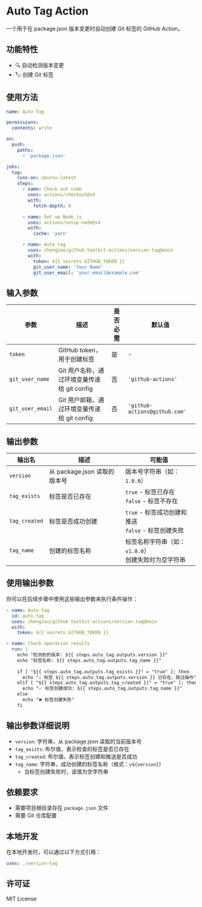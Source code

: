 # Auto Tag Action

一个用于在 package.json 版本变更时自动创建 Git 标签的 GitHub Action。

## 功能特性

- 🔍 自动检测版本变更
- 🏷️ 创建 Git 标签

## 使用方法

```yaml
name: Auto Tag

permissions:
  contents: write

on:
  push:
    paths:
      - 'package.json'

jobs:
  tag:
    runs-on: ubuntu-latest
    steps:
      - name: Check out code
        uses: actions/checkout@v4
        with:
          fetch-depth: 0

      - name: Set up Node.js
        uses: actions/setup-node@v4
        with:
          cache: 'yarn'

      - name: Auto tag
        uses: chengzao/github-toolkit-actions/version-tag@main
        with:
          token: ${{ secrets.GITHUB_TOKEN }}
          git_user_name: 'Your Name'
          git_user_email: 'your.email@example.com'
```

## 输入参数

| 参数 | 描述 | 是否必需 | 默认值 |
|------|------|----------|--------|
| `token` | GitHub token，用于创建标签 | 是 | - |
| `git_user_name` | Git 用户名称，通过环境变量传递给 git config | 否 | `'github-actions'` |
| `git_user_email` | Git 用户邮箱，通过环境变量传递给 git config | 否 | `'github-actions@github.com'` |

## 输出参数

| 输出名 | 描述 | 可能值 |
|--------|------|--------|
| `version` | 从 package.json 读取的版本号 | 版本号字符串（如：`1.0.0`） |
| `tag_exists` | 标签是否已存在 | `true` - 标签已存在<br>`false` - 标签不存在 |
| `tag_created` | 标签是否成功创建 | `true` - 标签成功创建和推送<br>`false` - 标签创建失败 |
| `tag_name` | 创建的标签名称 | 标签名称字符串（如：`v1.0.0`）<br>创建失败时为空字符串 |

## 使用输出参数

你可以在后续步骤中使用这些输出参数来执行条件操作：

```yaml
- name: Auto tag
  id: auto_tag
  uses: chengzao/github-toolkit-actions/version-tag@main
  with:
    token: ${{ secrets.GITHUB_TOKEN }}

- name: Check operation results
  run: |
    echo "检测到的版本: ${{ steps.auto_tag.outputs.version }}"
    echo "标签名称: ${{ steps.auto_tag.outputs.tag_name }}"
    
    if [ "${{ steps.auto_tag.outputs.tag_exists }}" = "true" ]; then
      echo "⚠️ 标签 ${{ steps.auto_tag.outputs.version }} 已存在，跳过操作"
    elif [ "${{ steps.auto_tag.outputs.tag_created }}" = "true" ]; then
      echo "✅ 标签创建成功: ${{ steps.auto_tag.outputs.tag_name }}"
    else
      echo "❌ 标签创建失败"
    fi
```

## 输出参数详细说明

- `version`: 字符串，从 package.json 读取的当前版本号
- `tag_exists`: 布尔值，表示检查的标签是否已存在
- `tag_created`: 布尔值，表示标签创建和推送是否成功
- `tag_name`: 字符串，成功创建的标签名称（格式：`v${version}`）
  - 当标签创建失败时，该值为空字符串

## 依赖要求

- 需要项目根目录存在 `package.json` 文件
- 需要 Git 仓库配置

## 本地开发

在本地开发时，可以通过以下方式引用：

```yaml
uses: ./version-tag
```

## 许可证

MIT License